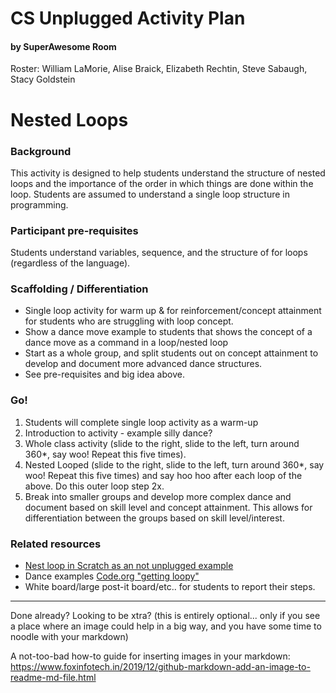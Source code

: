 # CS Unplugged Activity Plan
#### by SuperAwesome Room
Roster: William LaMorie, Alise Braick, Elizabeth Rechtin, Steve Sabaugh, Stacy Goldstein

# Nested Loops 

### Background
This activity is designed to help students understand the structure of nested loops and the importance of the order in which things are done within the loop. 
Students are assumed to understand a single loop structure in programming.

### Participant pre-requisites
Students understand variables, sequence, and the structure of for loops (regardless of the language). 

### Scaffolding / Differentiation 
* Single loop activity for warm up & for reinforcement/concept attainment for students who are struggling with loop concept.
* Show a dance move example to students that shows the concept of a dance move as a command in a loop/nested loop
* Start as a whole group, and split students out on concept attainment to develop and document more advanced dance structures.
* See pre-requisites and big idea above.


### Go!
1. Students will complete single loop activity as a warm-up
1. Introduction to activity - example silly dance?
1. Whole class activity (slide to the right, slide to the left, turn around 360*, say woo!  Repeat this five times).
1. Nested Looped (slide to the right, slide to the left, turn around 360*, say woo!  Repeat this five times) and say hoo hoo after each loop of the above. Do this outer loop step 2x.
1. Break into smaller groups and develop more complex dance and document based on skill level and concept attainment. This allows for differentiation between the groups based on skill level/interest.


### Related resources
* [Nest loop in Scratch as an not unplugged example](https://scratch.mit.edu/projects/680435882/editor/
)
* Dance examples [Code.org "getting loopy"](https://www.youtube.com/watch?v=JoKTqHCni0M
)
* White board/large post-it board/etc.. for students to report their steps.
  


* * *

Done already? Looking to be xtra? (this is entirely optional... only if you see a place where an image could help in a big way, and you have some time to noodle with your markdown)

A not-too-bad how-to guide for inserting images in your markdown: https://www.foxinfotech.in/2019/12/github-markdown-add-an-image-to-readme-md-file.html